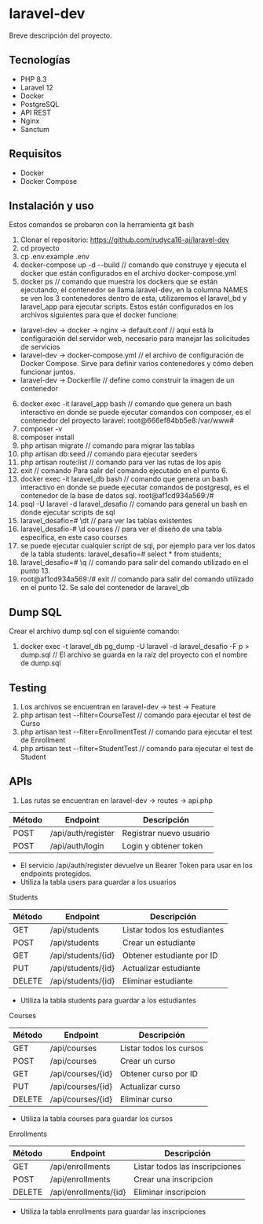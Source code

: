 # laravel-dev

Breve descripción del proyecto.

## Tecnologías
- PHP 8.3
- Laravel 12
- Docker
- PostgreSQL
- API REST
- Nginx
- Sanctum

## Requisitos
- Docker
- Docker Compose

## Instalación y uso
Estos comandos se probaron con la herramienta git bash
1. Clonar el repositorio:
https://github.com/rudyca16-ai/laravel-dev
2. cd proyecto
3. cp .env.example .env
4. docker-compose up -d --build // comando que construye y ejecuta el docker que están configurados en el archivo docker-compose.yml
5. docker ps // comando que muestra los dockers que se están ejecutando, el contenedor se llama laravel-dev,
en la columna NAMES se ven los 3 contenedores dentro de esta, utilizaremos el laravel_bd y laravel_app para ejecutar scripts.
Estos están configurados en los archivos siguientes para que el docker funcione:
- laravel-dev -> docker -> nginx -> default.conf // aquí está la configuración del servidor web, necesario para manejar 
las solicitudes de servicios
- laravel-dev -> docker-compose.yml // el archivo de configuración de Docker Compose. Sirve para definir varios 
contenedores y cómo deben funcionar juntos.
- laravel-dev -> Dockerfile // define como construír la imagen de un contenedor
6. docker exec -it laravel_app bash // comando que genera un bash interactivo en donde se puede ejecutar comandos con composer,
es el contenedor del proyecto laravel:
root@666ef84bb5e8:/var/www#
7. composer -v
8. composer install
9. php artisan migrate // comando para migrar las tablas
10. php artisan db:seed // comando para ejecutar seeders
11. php artisan route:list // comando para ver las rutas de los apis
12. exit // comando Para salir del comando ejecutado en el punto 6.
13. docker exec -it laravel_db bash // comando que genera un bash interactivo en donde se puede ejecutar comandos de postgresql, 
es el contenedor de la base de datos sql.
root@af1cd934a569:/#
14. psql -U laravel -d laravel_desafio // comando para general un bash en donde ejecutar scripts de sql
15. laravel_desafio=# \dt // para ver las tablas existentes
16. laravel_desafio-# \d courses // para ver el diseño de una tabla específica, en este caso courses
17. se puede ejecutar cualquier script de sql, por ejemplo para ver los datos de la tabla students:
laravel_desafio=# select * from students;
18. laravel_desafio=# \q // comando para salir del comando utilizado en el punto 13.
19. root@af1cd934a569:/# exit // comando para salir del comando utilizado en el punto 12. Se sale del contenedor de laravel_db

## Dump SQL
Crear el archivo dump sql con el siguiente comando:
1. docker exec -t laravel_db pg_dump -U laravel -d laravel_desafio -F p > dump.sql
// El archivo se guarda en la raíz del proyecto con el nombre de dump.sql

## Testing
1. Los archivos se encuentran en laravel-dev -> test -> Feature
2. php artisan test --filter=CourseTest // comando para ejecutar el test de Curso
3. php artisan test --filter=EnrollmentTest // comando para ejecutar el test de Enrollment
4. php artisan test --filter=StudentTest // comando para ejecutar el test de Student


## APIs
1. Las rutas se encuentran en laravel-dev -> routes -> api.php

| Método | Endpoint           | Descripción             |
| ------ | ------------------ | ----------------------- |
| POST   | /api/auth/register | Registrar nuevo usuario |
| POST   | /api/auth/login    | Login y obtener token   |

- El servicio /api/auth/register devuelve un Bearer Token para usar en los endpoints protegidos.
- Utiliza la tabla users para guardar a los usuarios

Students

| Método | Endpoint           | Descripción                  |
| ------ | ------------------ | ---------------------------- |
| GET    | /api/students      | Listar todos los estudiantes |
| POST   | /api/students      | Crear un estudiante          |
| GET    | /api/students/{id} | Obtener estudiante por ID    |
| PUT    | /api/students/{id} | Actualizar estudiante        |
| DELETE | /api/students/{id} | Eliminar estudiante          |

- Utiliza la tabla students para guardar a los estudiantes

Courses

| Método | Endpoint          | Descripción             |
| ------ |-------------------|-------------------------|
| GET    | /api/courses      | Listar todos los cursos |
| POST   | /api/courses      | Crear un curso          |
| GET    | /api/courses/{id} | Obtener curso por ID    |
| PUT    | /api/courses/{id} | Actualizar curso        |
| DELETE | /api/courses/{id} | Eliminar curso          |

- Utiliza la tabla courses para guardar los cursos

Enrollments

| Método | Endpoint              | Descripción                    |
| ------ |-----------------------|--------------------------------|
| GET    | /api/enrollments      | Listar todos las inscripciones |
| POST   | /api/enrollments      | Crear una inscripcion          |
| DELETE | /api/enrollments/{id} | Eliminar inscripcion           |

- Utiliza la tabla enrollments para guardar las inscripciones






